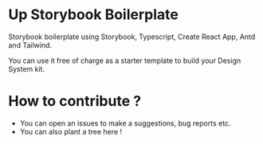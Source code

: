 # Up Storybook Boilerplate

Storybook boilerplate using Storybook, Typescript, Create React App, Antd and Tailwind.

You can use it free of charge as a starter template to build your Design System kit.

# How to contribute ?
- You can open an issues to make a suggestions, bug reports etc.
- You can also plant a tree here ! 




